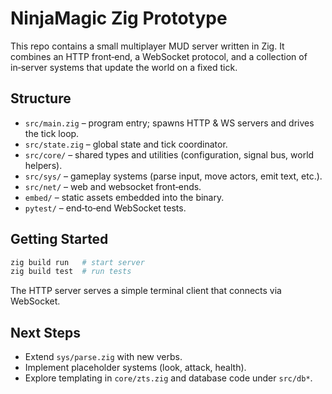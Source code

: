 # NinjaMagic Zig Prototype

This repo contains a small multiplayer MUD server written in Zig. It combines an HTTP front‑end, a WebSocket protocol, and a collection of in‑server systems that update the world on a fixed tick.

## Structure
- `src/main.zig` – program entry; spawns HTTP & WS servers and drives the tick loop.
- `src/state.zig` – global state and tick coordinator.
- `src/core/` – shared types and utilities (configuration, signal bus, world helpers).
- `src/sys/` – gameplay systems (parse input, move actors, emit text, etc.).
- `src/net/` – web and websocket front‑ends.
- `embed/` – static assets embedded into the binary.
- `pytest/` – end‑to‑end WebSocket tests.

## Getting Started
```sh
zig build run   # start server
zig build test  # run tests
```
The HTTP server serves a simple terminal client that connects via WebSocket.

## Next Steps
- Extend `sys/parse.zig` with new verbs.
- Implement placeholder systems (look, attack, health).
- Explore templating in `core/zts.zig` and database code under `src/db*`.
